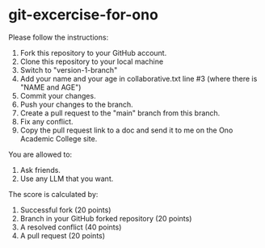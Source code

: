 # git-excercise-for-ono

Please follow the instructions:

1. Fork this repository to your GitHub account.
1. Clone this repository to your local machine 
1. Switch to "version-1-branch" 
1. Add your name and your age in collaborative.txt line #3 (where there is "NAME and AGE")
1. Commit your changes.
1. Push your changes to the branch.
1. Create a pull request to the "main" branch from this branch.
1. Fix any conflict.
1. Copy the pull request link to a doc and send it to me on the Ono Academic College site.

You are allowed to:
1. Ask friends.
1. Use any LLM that you want.

The score is calculated by:
1. Successful fork (20 points)
1. Branch in your GitHub forked repository (20 points)
1. A resolved conflict (40 points)
1. A pull request (20 points)

